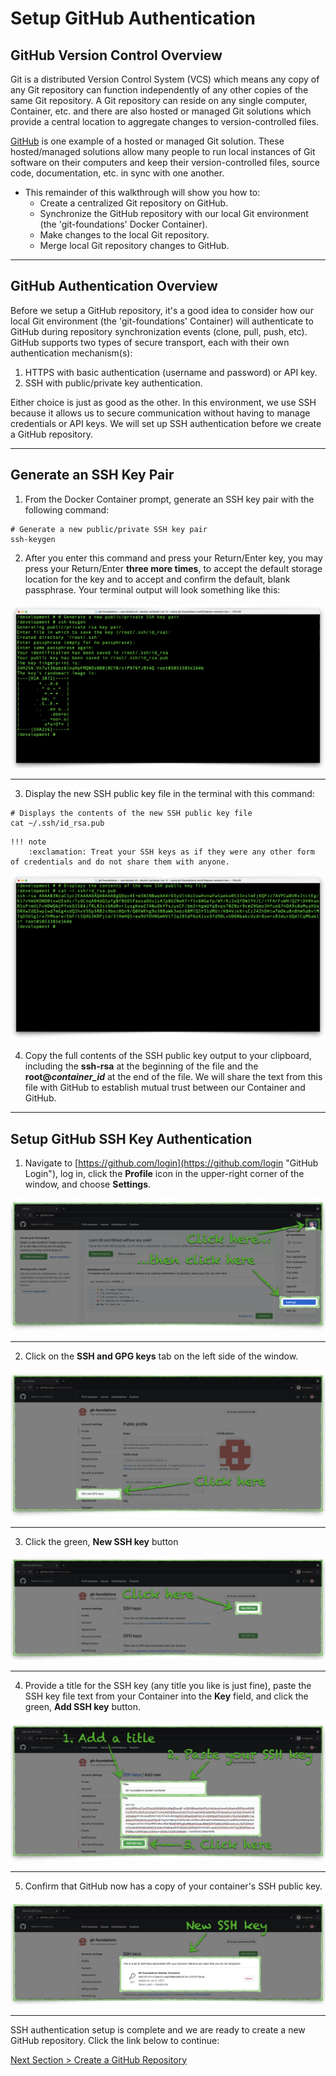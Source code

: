 # Setup GitHub Authentication

## GitHub Version Control Overview

Git is a distributed Version Control System (VCS) which means any copy of any Git repository can function independently of any other copies of the same Git repository. A Git repository can reside on any single computer, Container, etc. and there are also hosted or managed Git solutions which provide a central location to aggregate changes to version-controlled files.

[GitHub](https://github.com "GitHub.com") is one example of a hosted or managed Git solution.  These hosted/managed solutions allow many people to run local instances of Git software on their computers and keep their version-controlled files, source code, documentation, etc. in sync with one another.

- This remainder of this walkthrough will show you how to:
  - Create a centralized Git repository on GitHub.
  - Synchronize the GitHub repository with our local Git environment (the 'git-foundations' Docker Container).
  - Make changes to the local Git repository.
  - Merge local Git repository changes to GitHub.

---

## GitHub Authentication Overview

Before we setup a GitHub repository, it's a good idea to consider how our local Git environment (the 'git-foundations' Container) will authenticate to GitHub during repository synchronization events (clone, pull, push, etc). GitHub supports two types of secure transport, each with their own authentication mechanism(s):

1. HTTPS with basic authentication (username and password) or API key.
2. SSH with public/private key authentication.

Either choice is just as good as the other. In this environment, we use SSH because it allows us to secure communication without having to manage credentials or API keys. We will set up SSH authentication before we create a GitHub repository.

---

## Generate an SSH Key Pair

1. From the Docker Container prompt, generate an SSH key pair with the following command:

```shell
# Generate a new public/private SSH key pair
ssh-keygen
```

2. After you enter this command and press your Return/Enter key, you may press your Return/Enter **three more times**, to accept the default storage location for the key and to accept and confirm the default, blank passphrase. Your terminal output will look something like this:

![container-ssh-keygen](../images/container-ssh-keygen.png "ssh-keygen")

---

3. Display the new SSH public key file in the terminal with this command:

```shell
# Displays the contents of the new SSH public key file
cat ~/.ssh/id_rsa.pub
```

```
!!! note
    :exclamation: Treat your SSH keys as if they were any other form of credentials and do not share them with anyone.
```

![container-ssh-key](../images/container-ssh-key.png "cat ~/.ssh/id_rsa.pub")

4. Copy the full contents of the SSH public key output to your clipboard, including the **ssh-rsa** at the beginning of the file and the **root@_container_id_** at the end of the file. We will share the text from this file with GitHub to establish mutual trust between our Container and GitHub.

---

## Setup GitHub SSH Key Authentication

1. Navigate to [https://github.com/login](https://github.com/login "GitHub Login"), log in, click the **Profile** icon in the upper-right corner of the window, and choose **Settings**.

![github-settings](../images/github-settings.png "GitHub settings access")

---

2. Click on the **SSH and GPG keys** tab on the left side of the window.

![github-profile](../images/github-profile.png "GitHub profile")

---

3. Click the green, **New SSH key** button

![github-ssh-keys](../images/github-ssh-keys.png "GitHub SSH keys")

---

4. Provide a title for the SSH key (any title you like is just fine), paste the SSH key file text from your Container into the **Key** field, and click the green, **Add SSH key** button.

![github-add-ssh-key](../images/github-add-ssh-key.png "GitHub create SSH key")

---

5. Confirm that GitHub now has a copy of your container's SSH public key.

![github-new-ssh-key](../images/github-new-ssh-key.png "GitHub new SSH key")

---

SSH authentication setup is complete and we are ready to create a new GitHub repository. Click the link below to continue:

[Next Section > Create a GitHub Repository](section_3.md "Create a GitHub Repository")

